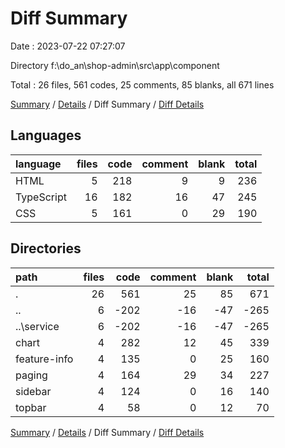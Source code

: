 # Diff Summary

Date : 2023-07-22 07:27:07

Directory f:\\do_an\\shop-admin\\src\\app\\component

Total : 26 files,  561 codes, 25 comments, 85 blanks, all 671 lines

[Summary](results.md) / [Details](details.md) / Diff Summary / [Diff Details](diff-details.md)

## Languages
| language | files | code | comment | blank | total |
| :--- | ---: | ---: | ---: | ---: | ---: |
| HTML | 5 | 218 | 9 | 9 | 236 |
| TypeScript | 16 | 182 | 16 | 47 | 245 |
| CSS | 5 | 161 | 0 | 29 | 190 |

## Directories
| path | files | code | comment | blank | total |
| :--- | ---: | ---: | ---: | ---: | ---: |
| . | 26 | 561 | 25 | 85 | 671 |
| .. | 6 | -202 | -16 | -47 | -265 |
| ..\\service | 6 | -202 | -16 | -47 | -265 |
| chart | 4 | 282 | 12 | 45 | 339 |
| feature-info | 4 | 135 | 0 | 25 | 160 |
| paging | 4 | 164 | 29 | 34 | 227 |
| sidebar | 4 | 124 | 0 | 16 | 140 |
| topbar | 4 | 58 | 0 | 12 | 70 |

[Summary](results.md) / [Details](details.md) / Diff Summary / [Diff Details](diff-details.md)